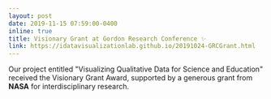 ```yaml
---
layout: post
date: 2019-11-15 07:59:00-0400
inline: true
title: Visionary Grant at Gordon Research Conference ✨
link: https://idatavisualizationlab.github.io/20191024-GRCGrant.html
---
```


Our project entitled "Visualizing Qualitative Data for Science and Education" received the Visionary Grant Award, 
supported by a generous 
grant from **NASA** for interdisciplinary research.
